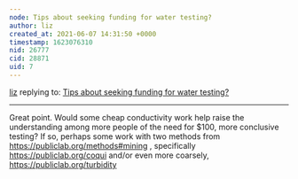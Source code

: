 ```yaml
---
node: Tips about seeking funding for water testing?
author: liz
created_at: 2021-06-07 14:31:50 +0000
timestamp: 1623076310
nid: 26777
cid: 28871
uid: 7
---
```




[liz](../profile/liz) replying to: [Tips about seeking funding for water testing?](../notes/Greenhorns/06-02-2021/tips-about-seeking-funding-for-water-testing)

----
Great point. Would some cheap conductivity work help raise the understanding among more people of the need for $100, more conclusive testing? If so, perhaps some work with two methods from https://publiclab.org/methods#mining , specifically https://publiclab.org/coqui and/or even more coarsely, https://publiclab.org/turbidity